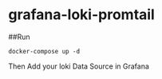 # grafana-loki-promtail

##Run
```shell
docker-compose up -d
```
Then Add your loki  Data Source in Grafana
